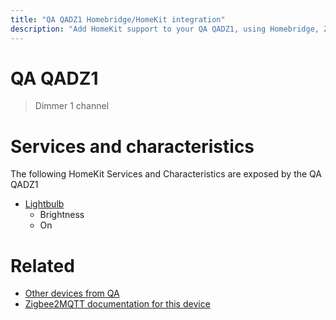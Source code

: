 ```yaml
---
title: "QA QADZ1 Homebridge/HomeKit integration"
description: "Add HomeKit support to your QA QADZ1, using Homebridge, Zigbee2MQTT and homebridge-z2m."
---
```

<!---
This file has been GENERATED using src/docgen/docgen.ts
DO NOT EDIT THIS FILE MANUALLY!
-->
# QA QADZ1
> Dimmer 1 channel


# Services and characteristics
The following HomeKit Services and Characteristics are exposed by
the QA QADZ1

* [Lightbulb](../../light.md)
  * Brightness
  * On


# Related
* [Other devices from QA](../index.md#qa)
* [Zigbee2MQTT documentation for this device](https://www.zigbee2mqtt.io/devices/QADZ1.html)